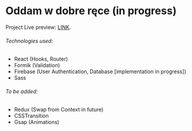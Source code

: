
# Oddam w dobre ręce (in progress)

Project Live preview: [LINK](https://mieczyslawmilej.github.io/Oddam-w-dobre-rece/).

###### Technologies used:

- React (Hooks, Router)
- Formik (Validation)
- Firebase (User Authentication, Database [implementation in progress])
- Sass

###### To be added:
- Redux (Swap from Context in future)
- CSSTransition
- Gsap (Animations)
